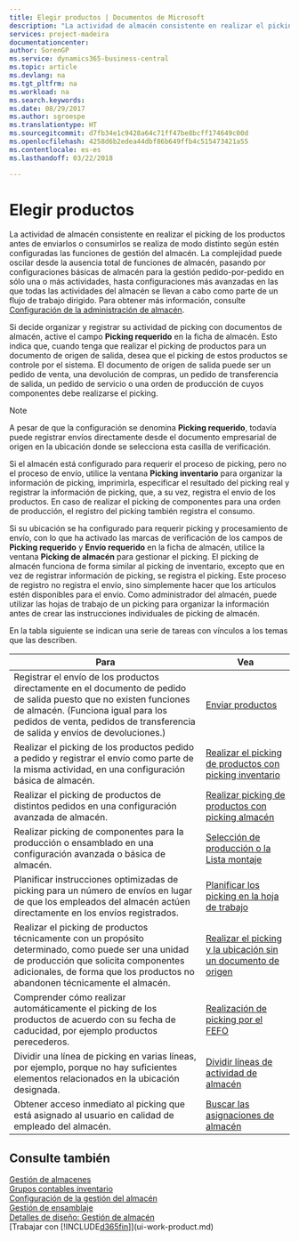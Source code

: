 ```yaml
---
title: Elegir productos | Documentos de Microsoft
description: "La actividad de almacén consistente en realizar el picking de los productos antes de enviarlos o consumirlos se realiza de modo distinto según estén configuradas las funciones de gestión del almacén. La complejidad de la [configuración](../configure-warehouse-processes.md) puede oscilar desde la ausencia total de funciones de almacén, pasando por configuraciones de almacén básicas para la gestión pedido-por-pedido en sólo una o más actividades, hasta configuraciones más avanzadas en las que todas las actividades del almacén se llevan a cabo como parte de un flujo de trabajo dirigido."
services: project-madeira
documentationcenter: 
author: SorenGP
ms.service: dynamics365-business-central
ms.topic: article
ms.devlang: na
ms.tgt_pltfrm: na
ms.workload: na
ms.search.keywords: 
ms.date: 08/29/2017
ms.author: sgroespe
ms.translationtype: HT
ms.sourcegitcommit: d7fb34e1c9428a64c71ff47be8bcff174649c00d
ms.openlocfilehash: 4258d6b2edea44dbf86b649ffb4c515473421a55
ms.contentlocale: es-es
ms.lasthandoff: 03/22/2018

---
```

# <a name="pick-items"></a>Elegir productos
La actividad de almacén consistente en realizar el picking de los productos antes de enviarlos o consumirlos se realiza de modo distinto según estén configuradas las funciones de gestión del almacén. La complejidad puede oscilar desde la ausencia total de funciones de almacén, pasando por configuraciones básicas de almacén para la gestión pedido-por-pedido en sólo una o más actividades, hasta configuraciones más avanzadas en las que todas las actividades del almacén se llevan a cabo como parte de un flujo de trabajo dirigido. Para obtener más información, consulte [Configuración de la administración de almacén](warehouse-setup-warehouse.md).

Si decide organizar y registrar su actividad de picking con documentos de almacén, active el campo **Picking requerido** en la ficha de almacén. Esto indica que, cuando tenga que realizar el picking de productos para un documento de origen de salida, desea que el picking de estos productos se controle por el sistema. El documento de origen de salida puede ser un pedido de venta, una devolución de compras, un pedido de transferencia de salida, un pedido de servicio o una orden de producción de cuyos componentes debe realizarse el picking.

> [!NOTE]
> A pesar de que la configuración se denomina **Picking requerido**, todavía puede registrar envíos directamente desde el documento empresarial de origen en la ubicación donde se selecciona esta casilla de verificación.

Si el almacén está configurado para requerir el proceso de picking, pero no el proceso de envío, utilice la ventana **Picking inventario** para organizar la información de picking, imprimirla, especificar el resultado del picking real y registrar la información de picking, que, a su vez, registra el envío de los productos. En caso de realizar el picking de componentes para una orden de producción, el registro del picking también registra el consumo.

Si su ubicación se ha configurado para requerir picking y procesamiento de envío, con lo que ha activado las marcas de verificación de los campos de **Picking requerido** y **Envío requerido** en la ficha de almacén, utilice la ventana **Picking de almacén** para gestionar el picking. El picking de almacén funciona de forma similar al picking de inventario, excepto que en vez de registrar información de picking, se registra el picking. Este proceso de registro no registra el envío, sino simplemente hacer que los artículos estén disponibles para el envío. Como administrador del almacén, puede utilizar las hojas de trabajo de un picking para organizar la información antes de crear las instrucciones individuales de picking de almacén.

En la tabla siguiente se indican una serie de tareas con vínculos a los temas que las describen.   

|**Para**|**Vea**|
|------------|-------------|  
|Registrar el envío de los productos directamente en el documento de pedido de salida puesto que no existen funciones de almacén. (Funciona igual para los pedidos de venta, pedidos de transferencia de salida y envíos de devoluciones.)|[Enviar productos](warehouse-how-ship-items.md)|  
|Realizar el picking de los productos pedido a pedido y registrar el envío como parte de la misma actividad, en una configuración básica de almacén.|[Realizar el picking de productos con picking inventario](warehouse-how-to-pick-items-with-inventory-picks.md)|
|Realizar el picking de productos de distintos pedidos en una configuración avanzada de almacén.|[Realizar picking de productos con picking almacén](warehouse-how-to-pick-items-for-warehouse-shipment.md)|  
|Realizar picking de componentes para la producción o ensamblado en una configuración avanzada o básica de almacén.|[Selección de producción o la Lista montaje](warehouse-how-to-pick-for-production.md)|  
|Planificar instrucciones optimizadas de picking para un número de envíos en lugar de que los empleados del almacén actúen directamente en los envíos registrados.|[Planificar los picking en la hoja de trabajo](warehouse-how-to-plan-picks-in-worksheets.md)|  
|Realizar el picking de productos técnicamente con un propósito determinado, como puede ser una unidad de producción que solicita componentes adicionales, de forma que los productos no abandonen técnicamente el almacén.|[Realizar el picking y la ubicación sin un documento de origen](warehouse-how-to-create-put-aways-from-internal-put-aways.md)|
|Comprender cómo realizar automáticamente el picking de los productos de acuerdo con su fecha de caducidad, por ejemplo productos perecederos.|[Realización de picking por el FEFO](warehouse-picking-by-fefo.md)|
|Dividir una línea de picking en varias líneas, por ejemplo, porque no hay suficientes elementos relacionados en la ubicación designada.|[Dividir líneas de actividad de almacén](warehouse-how-to-split-warehouse-activity-lines.md)|
|Obtener acceso inmediato al picking que está asignado al usuario en calidad de empleado del almacén.|[Buscar las asignaciones de almacén](warehouse-how-to-find-your-warehouse-assignments.md)|  

## <a name="see-also"></a>Consulte también  
[Gestión de almacenes](warehouse-manage-warehouse.md)  
[Grupos contables inventario](inventory-manage-inventory.md)  
[Configuración de la gestión del almacén](warehouse-setup-warehouse.md)     
[Gestión de ensamblaje](assembly-assemble-items.md)    
[Detalles de diseño: Gestión de almacén](design-details-warehouse-management.md)  
[Trabajar con [!INCLUDE[d365fin](includes/d365fin_md.md)]](ui-work-product.md)

